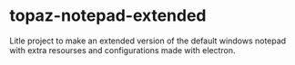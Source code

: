 # topaz-notepad-extended
 Litle project to make an extended version of the default windows notepad with extra resourses and configurations made with electron.
